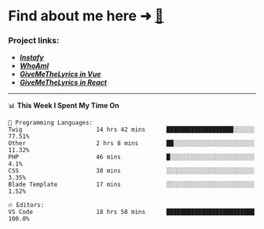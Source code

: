 # Find about me here ➜ [🧑](https://pauabella.dev)

### Project links:
- ***[Instafy](https://instafy.me)***
- ***[WhoAmI](https://pauabella.dev)***
- ***[GiveMeTheLyrics in Vue](https://lyrics.pauabella.dev)***
- ***[GiveMeTheLyrics in React](https://pauabella.dev/GiveMeTheLyrics)***

---
<!--START_SECTION:waka-->
📊 **This Week I Spent My Time On** 

```text
💬 Programming Languages: 
Twig                     14 hrs 42 mins      ███████████████████░░░░░░   77.51% 
Other                    2 hrs 8 mins        ██░░░░░░░░░░░░░░░░░░░░░░░   11.32% 
PHP                      46 mins             █░░░░░░░░░░░░░░░░░░░░░░░░   4.1% 
CSS                      38 mins             ░░░░░░░░░░░░░░░░░░░░░░░░░   3.35% 
Blade Template           17 mins             ░░░░░░░░░░░░░░░░░░░░░░░░░   1.52%

🔥 Editors: 
VS Code                  18 hrs 58 mins      █████████████████████████   100.0%

```


<!--END_SECTION:waka-->
